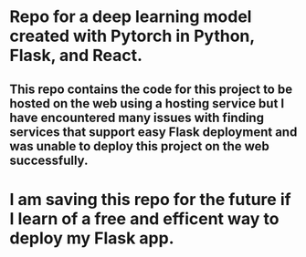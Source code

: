# Repo for a deep learning model created with Pytorch in Python, Flask, and React. 

## This repo contains the code for this project to be hosted on the web using a hosting service but I have encountered many issues with finding services that support easy Flask deployment and was unable to deploy this project on the web successfully.

# I am saving this repo for the future if I learn of a free and efficent way to deploy my Flask app.
